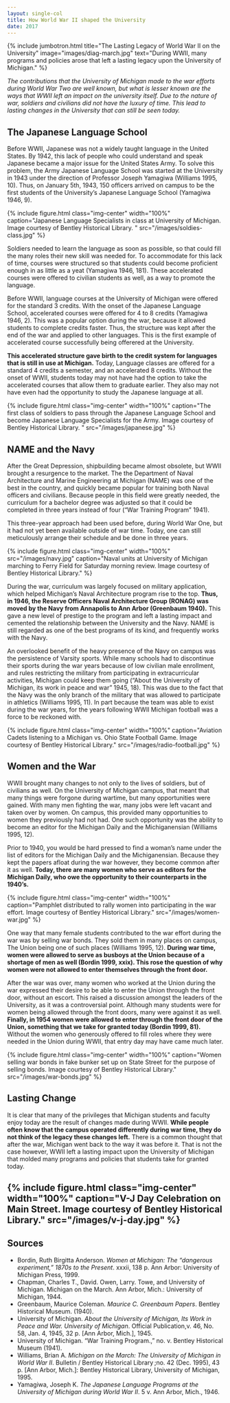 ```yaml
---
layout: single-col
title: How World War II shaped the University
date: 2017
---
```

{% include jumbotron.html
title="The Lasting Legacy of World War II on the University"
image="images/diag-march.jpg"
text="During WWII, many programs and policies arose that left a lasting legacy upon the University of Michigan." %}


_The contributions that the University of Michigan made to the war efforts during World War Two are well known, but what is lesser known are the ways that WWII left an impact on the university itself. Due to the nature of war, soldiers and civilians did not have the luxury of time. This lead to lasting changes in the University that can still be seen today._

## The Japanese Language School

Before WWII, Japanese was not a widely taught language in the United States. By 1942, this lack of people who could understand and speak Japanese became a major issue for the United States Army. To solve this problem, the Army Japanese Language School was started at the University in 1943 under the direction of Professor Joseph Yamagiwa (Williams 1995, 10). Thus, on January 5th, 1943, 150 officers arrived on campus to be the first students of the University’s Japanese Language School (Yamagiwa 1946, 9).

{% include figure.html class="img-center" width="100%" caption="Japanese Language Specialists in class at University of Michigan. Image courtesy of Bentley Historical Library. " src="/images/soldies-class.jpg" %}

Soldiers needed to learn the language as soon as possible, so that could fill the many roles their new skill was needed for. To accommodate for this lack of time, courses were structured so that students could become proficient enough in as little as a yeat (Yamagiwa 1946, 181). These accelerated courses were offered to civilian students as well, as a way to promote the language.

Before WWII, language courses at the University of Michigan were offered for the standard 3 credits. With the onset of the Japanese Language School, accelerated courses were offered for 4 to 8 credits (Yamagiwa 1946, 2). This was a popular option during the war, because it allowed students to complete credits faster. Thus, the structure was kept after the end of the war and applied to other languages. This is the first example of accelerated course successfully being offerered at the University.

**This accelerated structure gave birth to the credit system for languages that is still in use at Michigan.** Today, Language classes are offered for a standard 4 credits a semester, and an accelerated 8 credits. Without the onset of WWII, students today may not have had the option to take the accelerated courses that allow them to graduate earlier. They also may not have even had the opportunity to study the Japanese language at all.

{% include figure.html class="img-center" width="100%" caption="The first class of soldiers to pass through the Japanese Language School and become Japanese Language Specialists for the Army. Image courtesy of Bentley Historical Library. " src="/images/japanese.jpg" %}

## NAME and the Navy

After the Great Depression, shipbuilding became almost obsolete, but WWII brought a resurgence to the market. The the Department of Naval Architecture and Marine Engineering at Michigan (NAME) was one of the best in the country, and quickly became popular for training both Naval officers and civilians. Because people in this field were greatly needed, the curriculum for a bachelor degree was adjusted so that it could be completed in three years instead of four (“War Training Program” 1941).

This three-year approach had been used before, during World War One, but it had not yet been available outside of war time. Today, one can still meticulously arrange their schedule and be done in three years.

{% include figure.html class="img-center" width="100%" src="/images/navy.jpg" caption="Naval units at University of Michigan marching to Ferry Field for Saturday morning review. Image courtesy of Bentley Historical Library." %}

During the war, curriculum was largely focused on military application, which helped Michigan’s Naval Architecture program rise to the top. **Thus, in 1946, the Reserve Officers Naval Architecture Group (RONAG) was moved by the Navy from Annapolis to Ann Arbor (Greenbaum 1940).** This gave a new level of prestige to the program and left a lasting impact and cemented the relationship between the University and the Navy. NAME is still regarded as one of the best programs of its kind, and frequently works with the Navy.

An overlooked benefit of the heavy presence of the Navy on campus was the persistence of Varsity sports. While many schools had to discontinue their sports during the war years because of low civilian male enrollment, and rules restricting the military from participating in extracurricular activities, Michigan could keep them going (“About the University of Michigan, its work in peace and war” 1945, 18). This was due to the fact that the Navy was the only branch of the military that was allowed to participate in athletics (Williams 1995, 11). In part because the team was able to exist during the war years, for the years following WWII Michigan football was a force to be reckoned with.

{% include figure.html class="img-center" width="100%" caption="Aviation Cadets listening to a Michigan vs. Ohio State Football Game. Image courtesy of Bentley Historical Library."
src="/images/radio-football.jpg" %}

## Women and the War

WWII brought many changes to not only to the lives of soldiers, but of civilians as well. On the University of Michigan campus, that meant that many things were forgone during wartime, but many opportunities were gained. With many men fighting the war, many jobs were left vacant and taken over by women. On campus, this provided many opportunities to women they previously had not had. One such opportunity was the ability to become an editor for the Michigan Daily and the Michiganensian (Williams 1995, 12).

Prior to 1940, you would be hard pressed to find a woman’s name under the list of editors for the Michigan Daily and the Michiganensian. Because they kept the papers afloat during the war however, they become common after it as well. **Today, there are many women who serve as editors for the Michigan Daily, who owe the opportunity to their counterparts in the 1940’s.**

{% include figure.html class="img-center" width="100%" caption="Pamphlet distributed to rally women into participating in the war effort. Image courtesy of Bentley Historical Library." src="/images/women-war.jpg" %}

One way that many female students contributed to the war effort during the war was by selling war bonds. They sold them in many places on campus, The Union being one of such places (Williams 1995, 12). **During war time, women were allowed to serve as busboys at the Union because of a shortage of men as well (Bordin 1999, xxix). This rose the question of why women were not allowed to enter themselves through the front door.**

After the war was over, many women who worked at the Union during the war expressed their desire to be able to enter the Union through the front door, without an escort. This raised a discussion amongst the leaders of the University, as it was a controversial point. Although many students were for women being allowed through the front doors, many were against it as well. **Finally, in 1954 women were allowed to enter through the front door of the Union, something that we take for granted today (Bordin 1999, 81).** Without the women who generously offered to fill roles where they were needed in the Union during WWII, that entry day may have came much later.

{% include figure.html class="img-center" width="100%" caption="Women selling war bonds in fake bunker set up on State Street for the purpose of selling bonds. Image courtesy of Bentley Historical Library." src="/images/war-bonds.jpg" %}

## Lasting Change

It is clear that many of the privileges that Michigan students and faculty enjoy today are the result of changes made during WWII. **While people often know that the campus operated differently during war time, they do not think of the legacy these changes left.** There is a common thought that after the war, Michigan went back to the way it was before it. That is not the case however, WWII left a lasting impact upon the University of Michigan that molded many programs and policies that students take for granted today.

{% include figure.html class="img-center" width="100%" caption="V-J Day Celebration on Main Street. Image courtesy of Bentley Historical Library." src="/images/v-j-day.jpg" %}
-----
## Sources

- Bordin, Ruth Birgitta Anderson. _Women at Michigan: The “dangerous experiment,” 1870s to the Present_. xxxii, 138 p. Ann Arbor: University	of Michigan Press, 1999.
- Chapman, Charles T., David. Owen, Larry. Towe, and University of	Michigan. Michigan on the March. Ann Arbor, Mich.: University of	Michigan, 1944.
- Greenbaum, Maurice Coleman. _Maurice C. Greenbaum Papers_. Bentley Historical Museum. (1940).
- University of Michigan. _About the University of Michigan, Its Work in Peace	and War. University of Michigan_. Official Publication,v. 46, No. 58,	Jan. 4, 1945, 32 p. [Ann Arbor, Mich.], 1945.
- University of Michigan. “War Training Program.,” no. v. Bentley Historical Museum (1941).
- Williams, Brian A. _Michigan on the March: The University of Michigan in	World War II_. Bulletin / Bentley Historical Library ;no. 42 (Dec. 1995),	43 p. [Ann Arbor, Mich.]: Bentley Historical Library, University of	Michigan, 1995.
- Yamagiwa, Joseph K. _The Japanese Language Programs at the University	of Michigan during World War II_. 5 v. Ann Arbor, Mich., 1946.
